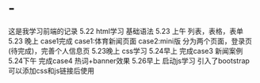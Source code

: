 
# -
这是我学习前端的记录
5.22 html学习 基础语法
5.23 上午 列表，表格，表单
5.23 晚上 case1完成 
case1:体育新闻页面
case2:mini版 分为两个页面，登录页(待完成)，完善个人信息页
5.23晚上 css学习
5.24早上 完成case3 新闻案例
5.24下午 完成case4 热词+banner效果
5.26早上 启动js学习 引入了bootstrap 可以添加css和js链接后使用

